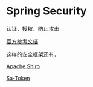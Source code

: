 # Spring Security

认证、授权、防止攻击

[官方参考文档](https://docs.spring.io/spring-security/reference/index.html)

这样的安全框架还有，

[Apache Shiro](https://shiro.apache.org/)

[Sa-Token](https://sa-token.cc/)
